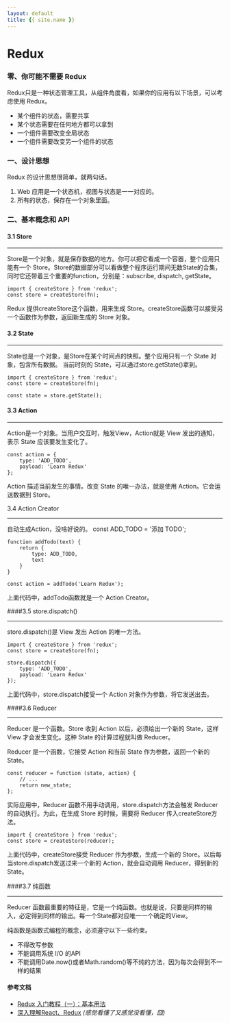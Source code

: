 ```yaml
---
layout: default
title: {{ site.name }}
---
```


# Redux

### 零、你可能不需要 Redux
Redux只是一种状态管理工具，从组件角度看，如果你的应用有以下场景，可以考虑使用 Redux。

+ 某个组件的状态，需要共享
+ 某个状态需要在任何地方都可以拿到
+ 一个组件需要改变全局状态
+ 一个组件需要改变另一个组件的状态

### 一、设计思想
Redux 的设计思想很简单，就两句话。

1. Web 应用是一个状态机，视图与状态是一一对应的。
2. 所有的状态，保存在一个对象里面。

### 二、基本概念和 API
#### 3.1 Store
***
Store是一个对象，就是保存数据的地方。你可以把它看成一个容器，整个应用只能有一个 Store。Store的数据部分可以看做整个程序运行期间无数State的合集，同时它还带着三个重要的function，分别是：subscribe, dispatch, getState。

    import { createStore } from 'redux';
    const store = createStore(fn);

Redux 提供createStore这个函数，用来生成 Store。createStore函数可以接受另一个函数作为参数，返回新生成的 Store 对象。

#### 3.2 State
***
State也是一个对象，是Store在某个时间点的快照。整个应用只有一个 State 对象，包含所有数据。 当前时刻的 State，可以通过store.getState()拿到。

    import { createStore } from 'redux';
    const store = createStore(fn);

    const state = store.getState();

#### 3.3 Action
***
Action是一个对象。当用户交互时，触发View，Action就是 View 发出的通知，表示 State 应该要发生变化了。

    const action = {
        type: 'ADD_TODO',
        payload: 'Learn Redux'
    };

Action 描述当前发生的事情。改变 State 的唯一办法，就是使用 Action。它会运送数据到 Store。

3.4 Action Creator
***
自动生成Action，没啥好说的。
const ADD_TODO = '添加 TODO';

    function addTodo(text) {
        return {
            type: ADD_TODO,
            text
        }
    }

    const action = addTodo('Learn Redux');

上面代码中，addTodo函数就是一个 Action Creator。

####3.5 store.dispatch()
***
store.dispatch()是 View 发出 Action 的唯一方法。

    import { createStore } from 'redux';
    const store = createStore(fn);

    store.dispatch({
        type: 'ADD_TODO',
        payload: 'Learn Redux'
    });

上面代码中，store.dispatch接受一个 Action 对象作为参数，将它发送出去。

####3.6 Reducer
***
Reducer 是一个函数。Store 收到 Action 以后，必须给出一个新的 State，这样 View 才会发生变化。这种 State 的计算过程就叫做 Reducer。

Reducer 是一个函数，它接受 Action 和当前 State 作为参数，返回一个新的 State。

    const reducer = function (state, action) {
        // ...
        return new_state;
    };   

实际应用中，Reducer 函数不用手动调用，store.dispatch方法会触发 Reducer 的自动执行。为此，在生成 Store 的时候，需要将 Reducer 传入createStore方法。

    import { createStore } from 'redux';
    const store = createStore(reducer);

上面代码中，createStore接受 Reducer 作为参数，生成一个新的 Store。以后每当store.dispatch发送过来一个新的 Action，就会自动调用 Reducer，得到新的 State。

####3.7 纯函数
***
Reducer 函数最重要的特征是，它是一个纯函数。也就是说，只要是同样的输入，必定得到同样的输出。每一个State都对应唯一一个确定的View。

纯函数是函数式编程的概念，必须遵守以下一些约束。

+ 不得改写参数
+ 不能调用系统 I/O 的API
+ 不能调用Date.now()或者Math.random()等不纯的方法，因为每次会得到不一样的结果




<!-- ![前后端分离结构图](../../img/技术分享/koa1.png) -->
#### 参考文档
+ [Redux 入门教程（一）：基本用法](http://www.ruanyifeng.com/blog/2016/09/redux_tutorial_part_one_basic_usages.html)
+ [深入理解React、Redux](http://www.jianshu.com/p/0e42799be566) *(感觉看懂了又感觉没看懂，囧)*


